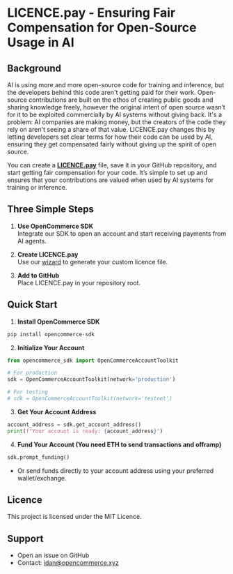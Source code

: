 # LICENCE.pay - Ensuring Fair Compensation for Open-Source Usage in AI

## Background

AI is using more and more open-source code for training and inference, but the developers behind this code aren't getting paid for their work. Open-source contributions are built on the ethos of creating public goods and sharing knowledge freely, however the original intent of open source wasn’t for it to be exploited commercially by AI systems without giving back. It's a problem: AI companies are making money, but the creators of the code they rely on aren't seeing a share of that value. LICENCE.pay changes this by letting developers set clear terms for how their code can be used by AI, ensuring they get compensated fairly without giving up the spirit of open source.


You can create a [**LICENCE.pay**](https://licence-pay-app.vercel.app/) file, save it in your GitHub repository, and start getting fair compensation for your code. It’s simple to set up and ensures that your contributions are valued when used by AI systems for training or inference.


## Three Simple Steps

1. **Use OpenCommerce SDK**  
   Integrate our SDK to open an account and start receiving payments from AI agents.

2. **Create LICENCE.pay**  
   Use our [wizard](https://licence-pay-app.vercel.app/) to generate your custom licence file.

3. **Add to GitHub**  
   Place LICENCE.pay in your repository root.


## Quick Start

1. **Install OpenCommerce SDK**
```bash
pip install opencommerce-sdk
```

2. **Initialize Your Account**
```python
from opencommerce_sdk import OpenCommerceAccountToolkit

# For production
sdk = OpenCommerceAccountToolkit(network='production')

# For testing
# sdk = OpenCommerceAccountToolkit(network='testnet')
```

3. **Get Your Account Address**
```python
account_address = sdk.get_account_address()
print(f"Your account is ready: {account_address}")
```

4. **Fund Your Account (You need ETH to send transactions and offramp)**
```python
sdk.prompt_funding()
```
- Or send funds directly to your account address using your preferred wallet/exchange.



## Licence

This project is licensed under the MIT Licence.


## Support

- Open an issue on GitHub
- Contact: idan@opencommerce.xyz
